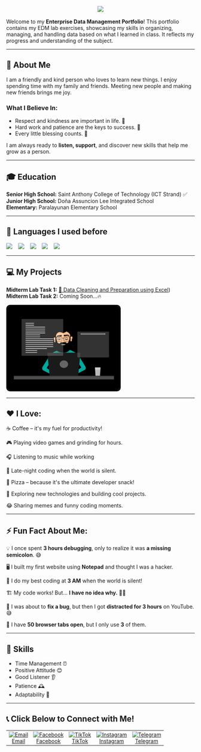 <p align="center">
  <img src="https://capsule-render.vercel.app/api?text=EDM-Portfolio RIZO JOSE 🎯&animation=fadeIn&type=waving&color=gradient&height=100"/>
</p>

Welcome to my **Enterprise Data Management Portfolio**! This portfolio contains my EDM lab exercises, showcasing my skills in organizing, managing, and handling data based on what I learned in class. It reflects my progress and understanding of the subject.

---

## 🌟 About Me
I am a friendly and kind person who loves to learn new things. I enjoy spending time with my family and friends. Meeting new people and making new friends brings me joy. 

### What I Believe In:
- Respect and kindness are important in life. 🤝
- Hard work and patience are the keys to success. 💪
- Every little blessing counts. 🙏

I am always ready to **listen, support**, and discover new skills that help me grow as a person.

---

## 🎓 Education
**Senior High School:** Saint Anthony College of Technology (ICT Strand) ✅  
**Junior High School:** Doña Assuncion Lee Integrated School  
**Elementary:** Paralayunan Elementary School  

---  

## 📜 Languages I used before 
<p align="left"> 
<img src="https://img.shields.io/badge/Python-%233776AB.svg?style=for-the-badge&logo=python&logoColor=white" height="50"/>  
&nbsp;&nbsp;
<img src="https://img.shields.io/badge/MySQL-%2300f.svg?style=for-the-badge&logo=mysql&logoColor=white" height="50"/> 
&nbsp;&nbsp;
<img src="https://img.shields.io/badge/C-%2300599C.svg?style=for-the-badge&logo=c&logoColor=white" height="50"/>
&nbsp;&nbsp;
<img src="https://img.shields.io/badge/HTML-%23E34F26.svg?style=for-the-badge&logo=html5&logoColor=white" height="50"/>
&nbsp;&nbsp;
<img src="https://img.shields.io/badge/VBA-%23217346.svg?style=for-the-badge&logo=microsoft-excel&logoColor=white" height="50"/>  

</p>

---

## 💻 My Projects  
**Midterm Lab Task 1:** [📄 Data Cleaning and Preparation using Excel](https://github.com/Nonchalants/Portfolio/tree/main/MIDTERM%20LAB%20TASK1#readme))   
**Midterm Lab Task 2:** Coming Soon...🔥  

<img src="images/thoughtworks-gif_dribbble.gif" alt="Typing Man" style="width: 300px; border: 3px solid black; border-radius: 10px;">  

--- 

## ❤️ I Love:
  
☕ Coffee – it's my fuel for productivity!  

🎮 Playing video games and grinding for hours.  

🎧 Listening to music while working     

🌙 Late-night coding when the world is silent.  

🍕 Pizza – because it's the ultimate developer snack!  

🚀 Exploring new technologies and building cool projects.  

😂 Sharing memes and funny coding moments. 
   
--- 

## ⚡ Fun Fact About Me:

💡 I once spent **3 hours debugging**, only to realize it was **a missing semicolon**. 😅  

🖥️ I built my first website using **Notepad** and thought I was a hacker.  

🌙 I do my best coding at **3 AM** when the world is silent!    

🏗️ My code works! But… **I have no idea why.** 🤷‍♂️  

🛑 I was about to **fix a bug**, but then I got **distracted for 3 hours** on YouTube. 😅  

📌 I have **50 browser tabs open**, but I only use **3** of them.       

 
--- 

## 📌 Skills
- Time Management ⏰  
- Positive Attitude 😊  
- Good Listener 👂  
- Patience 🕰️  
- Adaptability 🔄  

---

## 📞 Click Below to Connect with Me!  

<table>
  <tr>
    <td align="center">
      <a href="mailto:crizojose24-0501@cca.edu.ph" target="_blank">
        <img src="https://cdn-icons-png.flaticon.com/512/732/732200.png" alt="Email" width="40" height="40"/><br>Email
      </a>
    </td>
    <td align="center">
      <a href="https://www.facebook.com/rizojose.1214" target="_blank">
        <img src="https://upload.wikimedia.org/wikipedia/commons/5/51/Facebook_f_logo_%282019%29.svg" alt="Facebook" width="40" height="40"/><br>Facebook
      </a>
    </td>
    <td align="center">
      <a href="https://www.tiktok.com/@shinra_14?_t=ZS-8uUGGG9p0XI&_r=1" target="_blank">
        <img src="https://upload.wikimedia.org/wikipedia/en/a/a9/TikTok_logo.svg" alt="TikTok" width="40" height="40"/><br>TikTok
      </a>
    </td>
    <td align="center">
      <a href="https://www.instagram.com" target="_blank">
        <img src="https://upload.wikimedia.org/wikipedia/commons/a/a5/Instagram_icon.png" alt="Instagram" width="40" height="40"/><br>Instagram
      </a>
    </td>
    <td align="center">
      <a href="https://telegram.org" target="_blank">
        <img src="https://upload.wikimedia.org/wikipedia/commons/8/82/Telegram_logo.svg" alt="Telegram" width="40" height="40"/><br>Telegram
      </a>
    </td>
  </tr>
</table>






